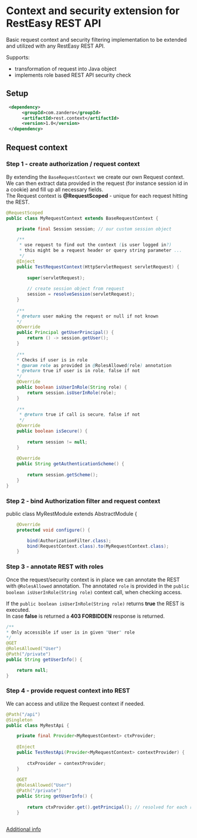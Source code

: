 # Context and security extension for RestEasy REST API 
Basic request context and security filtering implementation to be extended and utilized with any RestEasy REST API.

Supports:
* transformation of request into Java object 
* implements role based REST API security check

## Setup
```xml
 <dependency>      
      <groupId>com.zandero</groupId>      
      <artifactId>rest.context</artifactId>      
      <version>1.0</version>      
 </dependency>
 ```
 
## Request context

### Step 1 - create authorization / request context
By extending the `BaseRequestContext` we create our own Request context.  
We can then extract data provided in the request (for instance session id in a cookie) and fill up all necessary fields.  
The Request context is **@RequestScoped** - unique for each request hitting the REST.
 
```java
@RequestScoped
public class MyRequestContext extends BaseRequestContext {

    private final Session session; // our custom session object

    /**
     * use request to find out the context (is user logged in?)
     * this might be a request header or query string parameter ...
     */
    @Inject    
    public TestRequestContext(HttpServletRequest servletRequest) {
    
        super(servletRequest);
    
        // create session object from request
        session = resolveSession(servletRequest);
    }
    
    /**
    * @return user making the request or null if not known
    */
    @Override
    public Principal getUserPrincipal() {
        return () -> session.getUser();
    }
    
    /**
    * Checks if user is in role
    * @param role as provided in @RolesAllowed(role) annotation
    * @return true if user is in role, false if not
    */
    @Override
    public boolean isUserInRole(String role) {
        return session.isUserInRole(role);
    }
    
    /**
     * @return true if call is secure, false if not
     */
    @Override
    public boolean isSecure() {
    
        return session != null;
    }
    
    @Override
    public String getAuthenticationScheme() {
    
        return session.getScheme();
    }
}
```

### Step 2 - bind Authorization filter and request context

public class MyRestModule extends AbstractModule {

```java
	@Override
	protected void configure() {

		bind(AuthorizationFilter.class);
		bind(RequestContext.class).to(MyRequestContext.class);
	}
```

### Step 3 - annotate REST with roles
Once the request/security context is in place we can annotate the REST with `@RolesAllowed` annotation.
The annotated `role` is provided in the `public boolean isUserInRole(String role)` context call, when checking access. 

If the `public boolean isUserInRole(String role)` returns **true** the REST is executed.   
In case **false** is returned a **403 FORBIDDEN** response is returned.

```java
/**
* Only accessible if user is in given "User" role
*/
@GET
@RolesAllowed("User")
@Path("/private")
public String getUserInfo() {

    return null;
}
```

### Step 4 - provide request context into REST
We can access and utilize the Request context if needed.  

```java
@Path("/api")
@Singleton
public class MyRestApi {

    private final Provider<MyRequestContext> ctxProvider;
    
    @Inject
    public TestRestApi(Provider<MyRequestContext> contextProvider) {
    
        ctxProvider = contextProvider;
    }
    
    @GET
    @RolesAllowed("User")
    @Path("/private")
    public String getUserInfo() {
    
        return ctxProvider.get().getPrincipal(); // resolved for each request ... is unique for request
    }
   
```

[Additional info](https://github.com/zandero/rest.context/wiki/Home)